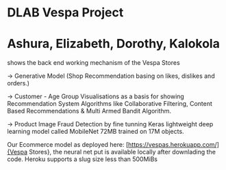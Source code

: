 ﻿# DLAB Vespa Project
# Ashura, Elizabeth, Dorothy, Kalokola
shows the back end working mechanism of the Vespa Stores 

-> Generative Model (Shop Recommendation basing on likes, dislikes and orders.)

-> Customer - Age Group Visualisations as a basis for showing Recommendation System Algorithms like Collaborative Filtering, Content Based Recommendations & Multi Armed Bandit Algorithm.

-> Product Image Fraud Detection by fine tunning Keras lightweight deep learning model called MobileNet 72MB trained on 17M objects.

Our Ecommerce model as deployed here: [https://vespas.herokuapp.com/]{Vespa Stores}, the neural net put is available locally after downlading the code. Heroku supports a slug size less than 500MiBs
